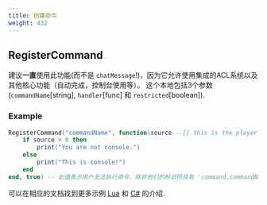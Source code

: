 ```yaml
---
title: 创建命令
weight: 432
---
```


<!--
## The `chatMessage` method (deprecated)
In the past, people have used the `chatMessage` event to detect when a chat message is being sent. After that, they would use a string split method to see if the first argument in that table (of split strings) contained a command.

### Example
```lua
AddEventHandler("chatMessage", function(source, name, message)
    if string.sub(message, 1, 1) == "/" then
        sm = stringsplit(message, " ")
        if sm[1] == "/commandName" then
            print("Command was entered.")
        end
    end
end)

function stringsplit(inputstr, sep)
    if sep == nil then
        sep = "%s"
    end

    local t = {}
    for str in string.gmatch(inputstr, "([^" .. sep .. "]+)") do
        t[i] = str
        i = i + 1
    end
    return t
end
```
-->

## RegisterCommand

建议**一直**使用此功能(而不是 `chatMessage`!)，因为它允许使用集成的ACL系统以及其他核心功能（自动完成，控制台使用等）。 这个本地包括3个参数(`commandName`[string], `handler`[func] 和 `restricted`[boolean]).

### Example
```lua
RegisterCommand("commandName", function(source --[[ this is the player ID (on the server): a number ]], args --[[ this is a table of the arguments provided ]], rawCommand --[[ this is what the user entered ]])
    if source > 0 then
        print("You are not console.")
    else
        print("This is console!")
    end
end, true) -- 此值表示用户无法执行命令，除非他们的标识符具有 'command.commandName'  ACL对象。
```

可以在相应的文档找到更多示例 [Lua](../../introduction/creating-your-first-script) 和 [C#](../../introduction/creating-your-first-script-csharp) 的介绍.

